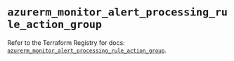 # `azurerm_monitor_alert_processing_rule_action_group`

Refer to the Terraform Registry for docs: [`azurerm_monitor_alert_processing_rule_action_group`](https://registry.terraform.io/providers/hashicorp/azurerm/3.87.0/docs/resources/monitor_alert_processing_rule_action_group).
